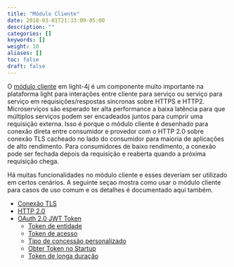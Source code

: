 ```yaml
---
title: "Módulo Cliente"
date: 2018-03-01T21:33:09-05:00
description: ""
categories: []
keywords: []
weight: 10
aliases: []
toc: false
draft: false
---
```


O [módulo cliente][] em light-4j é um componente muito importante na plataforma light para
interações entre cliente para serviço ou serviço para serviço em requisições/respostas sincronas 
sobre HTTPS e HTTP2. Microserviços são esperado ter alta performance a baixa latência para
que múltiplos serviços podem ser encadeados juntos para cumprir uma requisição externa.
Isso é porque o módulo cliente é desenhado para conexão direta entre consumidor e provedor com o
HTTP 2.0 sobre conexão TLS cacheado no lado do consumidor para maioria de aplicações de alto rendimento.
Para consumidores de baixo rendimento, a conexão pode ser fechada depois da requisição e reaberta quando
a próxima requisição chega.

Há muitas funcionalidades no módulo cliente e esses deveriam ser utilizado em certos cenários.
A seguinte seçao mostra como usar o módulo cliente para casos de uso comum e os detalhes é documentado
aqui também.

- [Conexão TLS](/consumer/tls-connection/)
- [HTTP 2.0](/consumer/http2/)
- [OAuth 2.0 JWT Token](/consumer/oauth2-jwt/)
  * [Token de entidade](/consumer/subject-token/)
  * [Token de acesso](/consumer/access-token/)
  * [Tipo de concessão personalizado](/consumer/customized-grant/)
  * [Obter Token no Startup](/consumer/token-startup/)
  * [Token de longa duração](/consumer/long-lived-token/)


[Módulo cliente]: /concern/client/